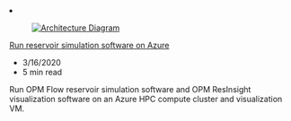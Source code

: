 <!-- This file is automatically generated by build/architectures/build_index.py. Any updates will be lost. -->

<!-- markdownlint-disable MD033 -->

<li class="grid-item item-column" data-categories="Compute Windows Virtual Desktop ">
<article class="card">
    <div class="card-header has-margin-bottom-none" aria-hidden="true">
        <figure class="image diagram has-height-175 has-overflow-hidden level">
            <a href="/azure/architecture/example-scenario/infrastructure/reservoir-simulation"><img src="/azure/architecture/browse/thumbs/reservoir-simulation.png" class="diagram" alt="Architecture Diagram" data-linktype="relative-path"></a>
        </figure>
    </div>
    <div class="card-content">
        <a class="card-content-title has-margin-top-none" href="/azure/architecture/example-scenario/infrastructure/reservoir-simulation">
            <p>Run reservoir simulation software on Azure</p>
        </a>
        <ul class="card-content-metadata">
            <li>3/16/2020</li>
            <li>5 min read</li>
        </ul>
        <p class="card-content-description">Run OPM Flow reservoir simulation software and OPM ResInsight visualization software on an Azure HPC compute cluster and visualization VM.</p>
        <div class="bottom-to-top-fade is-hidden-mobile"></div>
    </div>
</article>
</li>
